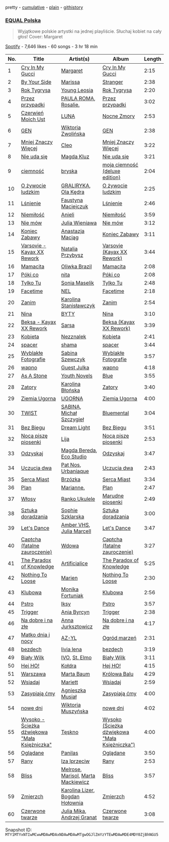 pretty - [cumulative](/playlists/cumulative/37i9dQZF1DWWsiJMaq2jt5.md) - [plain](/playlists/plain/37i9dQZF1DWWsiJMaq2jt5) - [githistory](https://github.githistory.xyz/mackorone/spotify-playlist-archive/blob/main/playlists/plain/37i9dQZF1DWWsiJMaq2jt5)

### [EQUAL Polska](https://open.spotify.com/playlist/37i9dQZF1DWWsiJMaq2jt5)

> Wyjątkowe polskie artystki na jednej playliście\. Słuchaj kobiet na cały głos! Cover: Margaret

[Spotify](https://open.spotify.com/user/spotify) - 7,646 likes - 60 songs - 3 hr 18 min

| No. | Title | Artist(s) | Album | Length |
|---|---|---|---|---|
| 1 | [Cry In My Gucci](https://open.spotify.com/track/2Yw9sVYyChYVRt6srhnBgI) | [Margaret](https://open.spotify.com/artist/6aGmKxXoKrSdovRUn8MBhZ) | [Cry In My Gucci](https://open.spotify.com/album/6GF3pedB8XHRjDijXE47LB) | 2:15 |
| 2 | [By Your Side](https://open.spotify.com/track/6TNV8hRNraJeMO14sPpXGR) | [Marissa](https://open.spotify.com/artist/7lRC2ICJeiCyz2wSU6BVkH) | [Stranger](https://open.spotify.com/album/0pYOYlG5oTgvs77V6W094U) | 2:38 |
| 3 | [Rok Tygrysa](https://open.spotify.com/track/26l97lmrC7PPNInBw9THPU) | [Young Leosia](https://open.spotify.com/artist/0iBTVnJ1Sff92zCDujfvyJ) | [Rok Tygrysa](https://open.spotify.com/album/12Th0Bm8VWEzH0WAJl91mv) | 2:20 |
| 4 | [Przez przypadki](https://open.spotify.com/track/53OfL4YnUnwzhAMtEoaaPP) | [PAULA ROMA](https://open.spotify.com/artist/6Sw43ZkxX0u3t4cjxlzbzs), [Rosalie.](https://open.spotify.com/artist/65RQbLHJIWPfWwxYJ5a5BZ) | [Przez przypadki](https://open.spotify.com/album/1AQdyVLfNph8epYFoBT7OT) | 3:02 |
| 5 | [Czerwień Moich Ust](https://open.spotify.com/track/2jQZFaOolF8yWOiCfLgdCR) | [LUNA](https://open.spotify.com/artist/0AZgkXW6n0zfyOhVAnIopA) | [Nocne Zmory](https://open.spotify.com/album/7zRxfzvtQMoZqjDogrRMFI) | 2:53 |
| 6 | [GEN](https://open.spotify.com/track/2SQtEwz7gLybXPbrekmv2G) | [Wiktoria Zwolińska](https://open.spotify.com/artist/1Dyn3KxMNqGRpIEeXekqhf) | [GEN](https://open.spotify.com/album/0vqpmFUe2js5qYQIXtcYIa) | 2:38 |
| 7 | [Mniej Znaczy Więcej](https://open.spotify.com/track/6RTFYJAcO82ce9k1YxkDKV) | [Cleo](https://open.spotify.com/artist/0ZXDvZqBzwZLsHRXhuTbpR) | [Mniej Znaczy Więcej](https://open.spotify.com/album/2aQD2QtgPDZXc7t3X9ZW6F) | 3:22 |
| 8 | [Nie uda się](https://open.spotify.com/track/3hgmAIfxpJ29xtJC6EPlV4) | [Magda Kluz](https://open.spotify.com/artist/0yKPpbp3T6JTB9ApDMv9SZ) | [Nie uda się](https://open.spotify.com/album/7DNegkAw6t6TWW2dFq3wPg) | 3:21 |
| 9 | [ciemność](https://open.spotify.com/track/4gW038ZIuxmJrnJlgTQqZU) | [bryska](https://open.spotify.com/artist/5I8Y0U8doFLVCsSY88v4Vh) | [moja ciemność \(deluxe edition\)](https://open.spotify.com/album/1InfnL8zdaJifAftJNBkNY) | 2:04 |
| 10 | [O żywocie ludzkim](https://open.spotify.com/track/78NqkiKxSpLYfzVMWkjmaV) | [GRALIRYKA](https://open.spotify.com/artist/2n4AGfHkzwXOLZhY5rxXLd), [Ola Kędra](https://open.spotify.com/artist/50siyyCfKQBFMSprzxxS15) | [O żywocie ludzkim](https://open.spotify.com/album/6A9qY62h25mME64YC0cjTd) | 2:25 |
| 11 | [Lśnienie](https://open.spotify.com/track/1PGkGZto9yWtJMk9HG2mWH) | [Faustyna Maciejczuk](https://open.spotify.com/artist/3CIcRH4j4mWpUv8n2UrImj) | [Lśnienie](https://open.spotify.com/album/5OMSs4gV1zJHP4q2zOjwMH) | 2:46 |
| 12 | [Niemiłość](https://open.spotify.com/track/5k4QAvfFdmeOEab50tMg03) | [Anieli](https://open.spotify.com/artist/014XDYJJQpJHyaZyxpJrrB) | [Niemiłość](https://open.spotify.com/album/58JC7pgelRxxOL5tcmSfxC) | 3:59 |
| 13 | [Nie mów](https://open.spotify.com/track/5epZjNsYnzwLGPixnEkRdD) | [Julia Wieniawa](https://open.spotify.com/artist/1HX9uYVwH6HHGyE8xSgtUD) | [Nie mów](https://open.spotify.com/album/0LXfZsr33A2QO1Gh9aX5hU) | 3:12 |
| 14 | [Koniec Zabawy](https://open.spotify.com/track/7BZCLt0wjLGN5B2v8DaQmv) | [Anastazja Maciąg](https://open.spotify.com/artist/7FUSTVgPrNPjB3I3QYPby3) | [Koniec Zabawy](https://open.spotify.com/album/2Q11794oUKAyNZQCu84fnW) | 3:11 |
| 15 | [Varsovie \- Kayax XX Rework](https://open.spotify.com/track/4cSVeIjIj2ctdtVQwDneZN) | [Natalia Przybysz](https://open.spotify.com/artist/03KLzHVK6la8dVop1iVI5x) | [Varsovie \(Kayax XX Rework\)](https://open.spotify.com/album/709zaGAGPXh7kFF9iT9cEF) | 3:44 |
| 16 | [Mamacita](https://open.spotify.com/track/7pEwr3iyJdZis2Fh0ILG7l) | [Oliwka Brazil](https://open.spotify.com/artist/7HhC70MoKQYjd2lnF5Znhs) | [Mamacita](https://open.spotify.com/album/6zmv8HnUVGnYcEEPdkDGOK) | 2:08 |
| 17 | [Póki co](https://open.spotify.com/track/6uY0gR5G1HvyxXTimSsKvk) | [nita](https://open.spotify.com/artist/1AGR5KsqctsAYgxxINt5xi) | [Póki co](https://open.spotify.com/album/0QdftZEkfSHJTlFG4X017c) | 2:08 |
| 18 | [Tylko Tu](https://open.spotify.com/track/5IFycoVSaBOt02hFWZThAy) | [Sonia Maselik](https://open.spotify.com/artist/0MA7GBODPbcTV0v3FZj2tl) | [Tylko Tu](https://open.spotify.com/album/3mmWRFZrvDJG6xfmcQzDdf) | 2:48 |
| 19 | [Facetime](https://open.spotify.com/track/4GODMnu9X4jmPWFx6Dc0K1) | [NEL](https://open.spotify.com/artist/3gC2pjwYVTQdMuHUucgODF) | [Facetime](https://open.spotify.com/album/1cYgJN1fXanHfUgm9ajCJQ) | 2:18 |
| 20 | [Zanim](https://open.spotify.com/track/6fP8viQnGZRIzp2SGAUpcS) | [Karolina Stanisławczyk](https://open.spotify.com/artist/3vgdTroZ4H9ynPQTheek1t) | [Zanim](https://open.spotify.com/album/6RMLnQ60Dxfve1yvi4FeT8) | 2:54 |
| 21 | [Nina](https://open.spotify.com/track/2m8prwNDzWDGytcMkMeUum) | [BYTY](https://open.spotify.com/artist/7cIp5M3BpiNcMOQ9OiqNwf) | [Nina](https://open.spotify.com/album/5ZHuWI1Lxv3MwHyYaU6Z6P) | 3:10 |
| 22 | [Beksa \- Kayax XX Rework](https://open.spotify.com/track/6n32pIYENzEOJheLYwQCc7) | [Sarsa](https://open.spotify.com/artist/0lKCO7SCRiTCS4ZEU6l1zx) | [Beksa \(Kayax XX Rework\)](https://open.spotify.com/album/52Ro3PRP7P6kD3E4jEhcXL) | 3:39 |
| 23 | [Kobieta](https://open.spotify.com/track/6W987B4TyKjWdTxDHpz2qf) | [Nezznalek](https://open.spotify.com/artist/2jxQKdU1dKP95EzKiQBcg5) | [Kobieta](https://open.spotify.com/album/4vXwjRDs89p6e0gPCAje1I) | 2:41 |
| 24 | [spacer](https://open.spotify.com/track/1VrJuCpK9ypdCR3My95hRN) | [shama](https://open.spotify.com/artist/1HhRfvC2bS9XeeiR5I5UmI) | [spacer](https://open.spotify.com/album/01kzzhEPu4ofVV8DU5BWb9) | 3:44 |
| 25 | [Wyblakłe Fotografie](https://open.spotify.com/track/7gjmYRodRIcLPoi06Kkl4q) | [Sabina Szewczyk](https://open.spotify.com/artist/1Ofkj69uBttIicwL9skzh6) | [Wyblakłe Fotografie](https://open.spotify.com/album/7GdEIvbs5BzSlIJsMaVzk3) | 3:57 |
| 26 | [wapno](https://open.spotify.com/track/2jx4HUnvuhlGzV7fau3IuG) | [Guest Julka](https://open.spotify.com/artist/7nmNPZucUmo9x6Mh5llOoZ) | [wapno](https://open.spotify.com/album/4cMPVzsj0Glx9GQd5JPrqn) | 4:18 |
| 27 | [As A Stone](https://open.spotify.com/track/2tcDnYmS2PGbps3FIV6fs2) | [Youth Novels](https://open.spotify.com/artist/3Mnsk5N6fdCc5svXTunb3D) | [Blue](https://open.spotify.com/album/29t5I78eRok6ygAvq8Vz09) | 3:55 |
| 28 | [Zatory](https://open.spotify.com/track/4adjffRHeoI5hziAGDBSXN) | [Karolina Błońska](https://open.spotify.com/artist/4GgX4COV1BbwlWIE8kdtlW) | [Zatory](https://open.spotify.com/album/2k4XQxfE33UpFAQnFKv2xR) | 3:40 |
| 29 | [Ziemia Ugorna](https://open.spotify.com/track/2GiYFmUqYnoVl5QdnMRjG1) | [UGORNA](https://open.spotify.com/artist/728KDp7TKI2VD37sg0323p) | [Ziemia Ugorna](https://open.spotify.com/album/5eRuOKBQUNKGgfveTxdC3Y) | 4:00 |
| 30 | [TWIST](https://open.spotify.com/track/7EjVg8ulWSLOG6QsOGy1To) | [SABINA](https://open.spotify.com/artist/0iPraaPlcEhdbhEVtaZ598), [Michał Szczygieł](https://open.spotify.com/artist/3LnV4Ef0wfc2ATFF4IAW5z) | [Bluemental](https://open.spotify.com/album/2mDuYdS8JSy83yVjaHJ0Xj) | 3:04 |
| 31 | [Bez Biegu](https://open.spotify.com/track/720LaVGGDLNXx7JlwrupkS) | [Dream Light](https://open.spotify.com/artist/2LcScjUSqiDPppHzOT5jA6) | [Bez Biegu](https://open.spotify.com/album/335xvsb1myV77k0mSq6tGt) | 3:51 |
| 32 | [Nocą piszę piosenki](https://open.spotify.com/track/3n9zGvK8uG52OzwmAZBcCS) | [Lija](https://open.spotify.com/artist/46Ke0Gji5QAaMGvsTgBEj5) | [Nocą piszę piosenki](https://open.spotify.com/album/4rYFgqdnslkgq2tVEN0KQI) | 2:53 |
| 33 | [Odzyskaj](https://open.spotify.com/track/1SVoHhi90kQVnFEoaUj2jW) | [Magda Bereda](https://open.spotify.com/artist/6NaOhgiHgKdbBk1SUaAt9d), [Eco Studio](https://open.spotify.com/artist/2TCxtGtBwfQ46ZH6JvvmoQ) | [Odzyskaj](https://open.spotify.com/album/24ViI7enAaOQLtXipDYpfp) | 3:47 |
| 34 | [Uczucia dwa](https://open.spotify.com/track/2978x04EC5KAEyqkImI5Gb) | [Pat Nos](https://open.spotify.com/artist/0ULtN6cdw9UhN9zi7mXiZv), [Urbaniaque](https://open.spotify.com/artist/2T47qssnONlEuxR0wZEcxE) | [Uczucia dwa](https://open.spotify.com/album/3Mplqd2e7BUBnmHjdU1y7R) | 2:43 |
| 35 | [Serca Miast](https://open.spotify.com/track/6YwuD7c1uwhB8UNa6zCJmP) | [Brzózka](https://open.spotify.com/artist/2EQOrvdE8VhKrUfxsVNAMw) | [Serca Miast](https://open.spotify.com/album/6poZac399WanCofVPX0dn3) | 3:34 |
| 36 | [Plan](https://open.spotify.com/track/6iAFbBAL08wpdaK19SzdLC) | [Marianne.](https://open.spotify.com/artist/4bl8oIRcJPreFL1s7P8Pt0) | [Plan](https://open.spotify.com/album/0IOVdMUlj6YAG6m9Z2PxY4) | 2:47 |
| 37 | [Włosy](https://open.spotify.com/track/6dljg8UoguTvb84eX4jkEO) | [Ranko Ukulele](https://open.spotify.com/artist/0tfJBHQtndZAeilrnJfJSC) | [Marudne piosenki](https://open.spotify.com/album/4shTSUNw7EQLVCXBQGgWPx) | 2:49 |
| 38 | [Sztuka doradzania](https://open.spotify.com/track/71myBfhDTVgOjbsjFUWkie) | [Sophie Szklarska](https://open.spotify.com/artist/09GfElZ8wfFoJyaHNbSaan) | [Sztuka doradzania](https://open.spotify.com/album/2VyDaYbAazo73XrAmTkMq9) | 3:00 |
| 39 | [Let's Dance](https://open.spotify.com/track/4PqGRtfnTFPmsiUxKk5vLW) | [Amber VHS](https://open.spotify.com/artist/3Gspsz43Uu80WnIvuNhIPx), [Julia Marcell](https://open.spotify.com/artist/1vsnNf1Q1J7HXp6O1lwIp4) | [Let's Dance](https://open.spotify.com/album/76Wipp7EeSsZ1ZKEIcVNq3) | 3:47 |
| 40 | [Captcha \(fatalne zauroczenie\)](https://open.spotify.com/track/33rIWIegaWVhhhFo8KCL3k) | [Wdowa](https://open.spotify.com/artist/6m7Sh5eBXT5Y1dprnuuqWR) | [Captcha \(fatalne zauroczenie\)](https://open.spotify.com/album/35eSSTDTeTe9nq8PC7Qeob) | 3:27 |
| 41 | [The Paradox of Knowledge](https://open.spotify.com/track/0Pj6Cvag9pY0BlR4BmmiF1) | [Artificialice](https://open.spotify.com/artist/3a55BXUPgSH84C0R58DHGY) | [The Paradox of Knowledge](https://open.spotify.com/album/5T34KKGMcJPeMl9u68fb5q) | 5:25 |
| 42 | [Nothing To Loose](https://open.spotify.com/track/0s3o9PXv92jynDMMRie9ZC) | [Marien](https://open.spotify.com/artist/3OJV0xQWTH0mrMRmfNxqGk) | [Nothing To Loose](https://open.spotify.com/album/09b5AGODmBW55LEJrVSDFJ) | 2:30 |
| 43 | [Klubowa](https://open.spotify.com/track/0IvqaagFhDmLWSUa3tCfUr) | [Monika Fortuniak](https://open.spotify.com/artist/01ncc1B50xOY2nYOgyJqI2) | [Klubowa](https://open.spotify.com/album/1Yu0BQ5HGH4oNXgzb81LME) | 2:56 |
| 44 | [Pstro](https://open.spotify.com/track/3bHLIjbedh28CzDhR2p1kf) | [Iksy](https://open.spotify.com/artist/7BoxZhjxvf3CPFFJvN0M5R) | [Pstro](https://open.spotify.com/album/3fzsZEH0wZFEeBitHDcI0t) | 3:57 |
| 45 | [Trigger](https://open.spotify.com/track/3mG4SyqK30a733oJOZN2z8) | [Ania Byrcyn](https://open.spotify.com/artist/72EC9QUWLHpt95cqfgLi9i) | [Trigger](https://open.spotify.com/album/04X5ZJ5nuAaSRaZB6VGkya) | 2:38 |
| 46 | [Na dobre i na złe](https://open.spotify.com/track/6WsgG3etRC48AFvgW9zTFO) | [Anna Jurksztowicz](https://open.spotify.com/artist/5Pnb9eXuGqSHlUsneXSdco) | [Na dobre i na złe](https://open.spotify.com/album/4OXARvx01YfI5azCkruY8d) | 4:17 |
| 47 | [Matko dnia i nocy](https://open.spotify.com/track/1WsckvAgxHbjjVkflhDTnF) | [AZ\-YL](https://open.spotify.com/artist/3QnXWCrjJLdxs8UbRr5qNb) | [Ogród marzeń](https://open.spotify.com/album/3A5t89U5uVfZDdPuoxPkLS) | 2:31 |
| 48 | [bezdech](https://open.spotify.com/track/19TK1sdgx6H2l4uTl7Ti50) | [livia lena](https://open.spotify.com/artist/0eWYWLizN5us1MOF1rdyh9) | [bezdech](https://open.spotify.com/album/33FAfgaa5ZMKsJElVNO16R) | 3:19 |
| 49 | [Biały Wilk](https://open.spotify.com/track/6MHJ6BeK6YfXGaipKNCKlq) | [IVO](https://open.spotify.com/artist/4CFG411wMD1khytZEpHD4D), [St\. Elmo](https://open.spotify.com/artist/4Zda412x1VMIPuEAUdZ7Zy) | [Biały Wilk](https://open.spotify.com/album/78jLZCR9Rb3qn4GZacrjt7) | 3:11 |
| 50 | [Hej HO!](https://open.spotify.com/track/2vE47HBd4atYspuZJGVzEB) | [Kołdra](https://open.spotify.com/artist/0rteyLFur4ET99AS5cXmph) | [Hej HO!](https://open.spotify.com/album/7bHrEcy3yDhgfduWgc1VE1) | 4:15 |
| 51 | [Warszawa](https://open.spotify.com/track/2qYQAKuncUez1bpmDb8xXy) | [Marta Baum](https://open.spotify.com/artist/7zRg8PnXM0rTtKWH58jCTc) | [Królowa Balu](https://open.spotify.com/album/2ROJfzk30PkCEA0zuKlCUf) | 4:29 |
| 52 | [Wsiadaj](https://open.spotify.com/track/5nCMjdx5EbSiV9WssIJxtv) | [Mariett](https://open.spotify.com/artist/1soil53z3TCzYzzTEjWXNm) | [Wsiadaj](https://open.spotify.com/album/78ePNhLjRGwkNLsQw99mMl) | 2:59 |
| 53 | [Zasypiają ćmy](https://open.spotify.com/track/6ipJ4MBdtNcWHGsM9vYApP) | [Agnieszka Musiał](https://open.spotify.com/artist/4uOBCZk1MpMzmpOnAtN8qc) | [Zasypiają ćmy](https://open.spotify.com/album/2QxJlUI6rUmgPJnO0VcpGZ) | 4:00 |
| 54 | [nowe dni](https://open.spotify.com/track/5jXI7Hhv66RcySo2y0VMdd) | [Wiktoria Muszyńska](https://open.spotify.com/artist/2cv6HFwLykuUwNhdw0d5Fp) | [nowe dni](https://open.spotify.com/album/6HEyqhy84dd9M5jlW7VymC) | 4:02 |
| 55 | [Wysoko \- Ścieżka dźwiękowa "Mała Księżniczka"](https://open.spotify.com/track/0OkNACuI3t2SfHbjFWz9g5) | [Tęskno](https://open.spotify.com/artist/2jlB25j7GZyJWFApPtordZ) | [Wysoko \(Ścieżka dźwiękowa "Mała Księżniczka"\)](https://open.spotify.com/album/6WHqsy39UuVOdzWe6LH9r2) | 4:00 |
| 56 | [Oglądane](https://open.spotify.com/track/7z34cBdWiKyp7THwRGtny1) | [Panilas](https://open.spotify.com/artist/50v7wSqTiWk0lHxax89jRa) | [Oglądane](https://open.spotify.com/album/6TlCNv66db00Tgst6Hqrew) | 3:50 |
| 57 | [Rany](https://open.spotify.com/track/2sljntsgtfVA7hyG6Ty0CO) | [Iza Iprzeciw](https://open.spotify.com/artist/3raVcdcIJSBZXirctZ2Ooq) | [Rany](https://open.spotify.com/album/0zeydfAAubv8FX6the5A6q) | 2:53 |
| 58 | [Bliss](https://open.spotify.com/track/1NIrcCMA8XV1jMLv9HEwGC) | [Melrose](https://open.spotify.com/artist/46ow76Ap6QjoaaL8cXcG7U), [Marisol](https://open.spotify.com/artist/5oBe3ZLAxyhcl6w05EnZfF), [Marta Mackiewicz](https://open.spotify.com/artist/5dDUAWQlVg43gOzgEUdDbF) | [Bliss](https://open.spotify.com/album/6lIxeq6LOCg1bgykAb0rbO) | 3:57 |
| 59 | [Zmierzch](https://open.spotify.com/track/1XfmWQT8XIk8v0LY12XlBw) | [Karolina Lizer](https://open.spotify.com/artist/1uEER2nSLy5yQqHxi60Xky), [Bogdan Hołownia](https://open.spotify.com/artist/1744dbDz9dIQVvBXWzmCGh) | [Zmierzch](https://open.spotify.com/album/1HbbxFJvSJN2vJtB3xGQLG) | 4:52 |
| 60 | [Czerwone twarze](https://open.spotify.com/track/05aX1zbGgqjUPjhg8vEmAO) | [Julia Mika](https://open.spotify.com/artist/51LB3MfQvjuroeIIIzclWu), [Andrzej Granat](https://open.spotify.com/artist/1xdD1yEPkxzJB6tWnBvFyd) | [Czerwone twarze](https://open.spotify.com/album/5PjkahKTA8iIROy4LCbjBn) | 3:08 |

Snapshot ID: `MTY1MTYxNTIwMCwwMDAwMDAxNDAwMDAwMTgwOGJlZmYzYTEwMDAwMDE4MDY0ZjBhNGU5`
